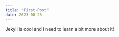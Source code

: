 ```yaml
---
title: "First-Post"
date: 2023-08-25
---
```


Jekyll is cool and I need to learn a bit more about it!
